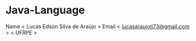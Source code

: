 # Java-Language
Name < Lucas Edson Silva de Araújo >
Email < lucasaraujoti73@gmail.com > 
< UFRPE >
